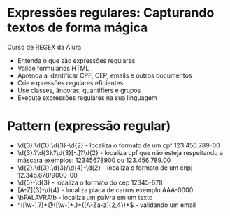 # Expressões regulares: Capturando textos de forma mágica
Curso de REGEX da Alura

* Entenda o que são expressões regulares
* Valide formulários HTML
* Aprenda a identificar CPF, CEP, emails e outros documentos
* Crie expressões regulares eficientes
* Use classes, âncoras, quantifiers e grupos
* Execute expressões regulares na sua linguagem

# Pattern (expressão regular)

* \d{3}\.\d{3}\.\d{3}-\d{2}  - localiza o formato de um cpf 123.456.789-00
* \d{3}\.?\d{3}\.?\d{3}[-.]?\d{2} - localiza cpf que não esteja respeitando a máscara exemplos: 12345678900 ou 123.456.789.00
* \d{2}\.\d{3}\.\d{3}\/\d{4}-\d{2} - localiza o formato de um cnpj 12.345.678/9000-00
* \d{5}-\d{3} - localiza o formato do cep 12345-678
* [A-Z]{3}-\d{4} - localiza placa de carros exemplo AAA-0000
* \bPALAVRA\b - localiza um palvra em um texto
* ^([\w-]\.?)+@([\w-]+\.)+([A-Za-z]{2,4})+$ - validando um email
